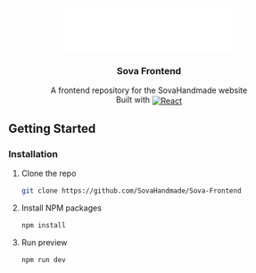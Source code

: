 <!-- PROJECT LOGO -->

<div align="center">
  <a href="https://github.com/SovaHandmade/Sova-Frontend">
    <img src="public/logo_big.svg" alt="Logo" width="300">
  </a>

  <h3 align="center">Sova Frontend</h3>
  <p align="center" style="margin: 4px;">
    A frontend repository for the SovaHandmade website
    <br />
    Built with 
    <a href="https://reactjs.org/">
      <img align="center" src="https://img.shields.io/badge/React-20232A?style=for-the-badge&logo=react&logoColor=61DAFB" alt="React" width="75">
    </a>
  </p>
</div>

<!-- GETTING STARTED -->

## Getting Started

### Installation

1. Clone the repo
   ```sh
   git clone https://github.com/SovaHandmade/Sova-Frontend
   ```
2. Install NPM packages
   ```sh
   npm install
   ```
3. Run preview
   ```sh
   npm run dev
   ```
